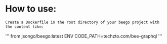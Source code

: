 # How to use:
    Create a Dockerfile in the root directory of your beego project with the content like:
'''
from jsongo/beego:latest
ENV CODE_PATH=techzto.com/bee-graphql
'''
